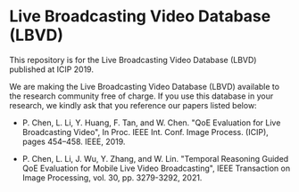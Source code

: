 # Live Broadcasting Video Database (LBVD)
This repository is for the Live Broadcasting Video Database (LBVD) published at ICIP 2019. 

We are making the Live Broadcasting Video Database (LBVD) available to the research community free of charge. If you use this database in your research, we kindly ask that you reference our papers listed below:

* P. Chen, L. Li, Y. Huang, F. Tan, and W. Chen. "QoE Evaluation for Live Broadcasting Video", In Proc. IEEE Int. Conf. Image Process. (ICIP), pages 454–458. IEEE, 2019.

* P. Chen, L. Li, J. Wu, Y. Zhang, and W. Lin. "Temporal Reasoning Guided QoE Evaluation for Mobile Live Video Broadcasting", IEEE Transaction on Image Processing, vol. 30, pp. 3279-3292, 2021.
